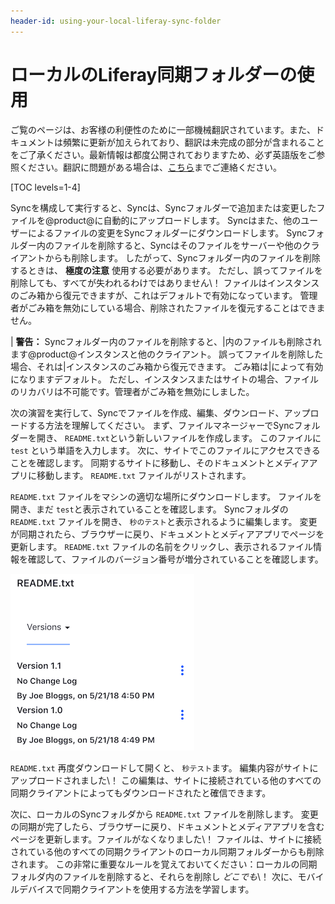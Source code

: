 ```yaml
---
header-id: using-your-local-liferay-sync-folder
---
```


# ローカルのLiferay同期フォルダーの使用

<p class="alert alert-info"><span class="wysiwyg-color-blue120">ご覧のページは、お客様の利便性のために一部機械翻訳されています。また、ドキュメントは頻繁に更新が加えられており、翻訳は未完成の部分が含まれることをご了承ください。最新情報は都度公開されておりますため、必ず英語版をご参照ください。翻訳に問題がある場合は、<a href="mailto:support-content-jp@liferay.com">こちら</a>までご連絡ください。</span></p>

[TOC levels=1-4]

Syncを構成して実行すると、Syncは、Syncフォルダーで追加または変更したファイルを@product@に自動的にアップロードします。 Syncはまた、他のユーザーによるファイルの変更をSyncフォルダーにダウンロードします。 Syncフォルダー内のファイルを削除すると、Syncはそのファイルをサーバーや他のクライアントからも削除します。 したがって、Syncフォルダー内のファイルを削除するときは、 **極度の注意** 使用する必要があります。 ただし、誤ってファイルを削除しても、すべてが失われるわけではありません\！ ファイルはインスタンスのごみ箱から復元できますが、これはデフォルトで有効になっています。 管理者がごみ箱を無効にしている場合、削除されたファイルを復元することはできません。

| **警告：** Syncフォルダー内のファイルを削除すると、|内のファイルも削除されます@product@インスタンスと他のクライアント。 誤ってファイルを削除した場合、それは|インスタンスのごみ箱から復元できます。 ごみ箱は|によって有効になりますデフォルト。 ただし、インスタンスまたはサイトの場合、ファイルのリカバリは不可能です。管理者がごみ箱を無効にしました。

次の演習を実行して、Syncでファイルを作成、編集、ダウンロード、アップロードする方法を理解してください。 まず、ファイルマネージャーでSyncフォルダーを開き、 `README.txt`という新しいファイルを作成します。 このファイルに `test` という単語を入力します。 次に、サイトでこのファイルにアクセスできることを確認します。 同期するサイトに移動し、そのドキュメントとメディアアプリに移動します。 `README.txt` ファイルがリストされます。

`README.txt` ファイルをマシンの適切な場所にダウンロードします。 ファイルを開き、まだ `test`と表示されていることを確認します。 Syncフォルダの `README.txt` ファイルを開き、 `秒のテスト`と表示されるように編集します。 変更が同期されたら、ブラウザーに戻り、ドキュメントとメディアアプリでページを更新します。 `README.txt` ファイルの名前をクリックし、表示されるファイル情報を確認して、ファイルのバージョン番号が増分されていることを確認します。

![図1：Liferay Syncを使用してファイルを更新すると、ファイルのバージョン番号が増加します。 ファイルのバージョン番号は、Webインターフェイスを介して表示できます。](../../../../images/sync-file-edit-01.png)

`README.txt` 再度ダウンロードして開くと、 `秒テスト`ます。 編集内容がサイトにアップロードされました\！ この編集は、サイトに接続されている他のすべての同期クライアントによってもダウンロードされたと確信できます。

次に、ローカルのSyncフォルダから `README.txt` ファイルを削除します。 変更の同期が完了したら、ブラウザーに戻り、ドキュメントとメディアアプリを含むページを更新します。ファイルがなくなりました\！ ファイルは、サイトに接続されている他のすべての同期クライアントのローカル同期フォルダーからも削除されます。 この非常に重要なルールを覚えておいてください：ローカルの同期フォルダ内のファイルを削除すると、それらを削除し *どこでも*\！ 次に、モバイルデバイスで同期クライアントを使用する方法を学習します。
